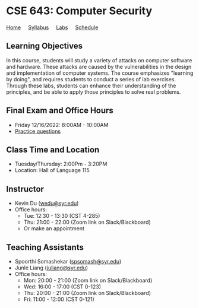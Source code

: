 # CSE 643: Computer Security

[Home](./index.md) &nbsp;&nbsp;&nbsp; [Syllabus](./syllabus.md)  &nbsp;&nbsp;&nbsp; [Labs](./labs.md) &nbsp;&nbsp;&nbsp; [Schedule](./schedule.md)

## Learning Objectives

In this course, students will study a variety of attacks on computer software
and hardware. These attacks are caused by the vulnerabilities in the design and
implementation of computer systems. The course emphasizes "learning by doing",
and requires students to conduct a series of lab exercises. Through these labs,
students can enhance their understanding of the principles, and be able to
apply those principles to solve real problems.

## Final Exam and Office Hours
  - Friday 12/16/2022: 8:00AM - 10:00AM 
  - [Practice questions](https://www.handsonsecurity.net/resources.html)

## Class Time and Location
  - Tuesday/Thursday: 2:00Pm - 3:20PM
  - Location: Hall of Language 115


## Instructor
  - Kevin Du (wedu@syr.edu)
  - Office hours:
      - Tue: 12:30 - 13:30 (CST 4-285)
      - Thu: 21:00 - 22:00 (Zoom link on Slack/Blackboard)
      - Or make an appointment

## Teaching Assistants
  - Spoorthi Somashekar (spsomash@syr.edu)
  - Junle Liang (juliang@syr.edu)
  - Office hours: 
      - Mon: 20:00 - 21:00 (Zoom link on Slack/Blackboard)
      - Wed: 16:00 - 17:00 (CST 0-123)
      - Thu: 20:00 - 21:00 (Zoom link on Slack/Blackboard)
      - Fri: 11:00 - 12:00 (CST 0-121)


